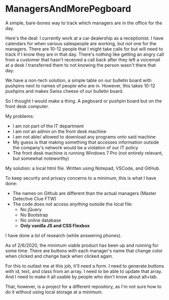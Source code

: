 # ManagersAndMorePegboard
A simple, bare-bones way to track which managers are in the office for the day.

Here's the deal: I currently work at a car dealership as a receptionist. I have calendars for when various salespeople are working, but *not* one for the managers. There are 10-12 people that I might take calls for but will need to track if I know they are in that day. There's nothing like getting an angry call from a customer that hasn't received a call back after they left a voicemail at a desk I transferred them to not knowing the person wasn't there that day.

We have a non-tech solution, a simple table on our bulletin board with pushpins next to names of people who are in. However, this takes 10-12 pushpins and makes Swiss cheese of our bulletin board. 

So I thought I would make a thing. A pegboard or pushpin board but on the front desk computer.

My problems:
- I am not part of the IT department
- I am not an admin on the front desk machine 
- I am not able/ allowed to download any programs onto said machine
- My guess is that making something that accesses information outside the company's network would be a violation of our IT policy
- The front desk machine is running Windows 7 Pro (not entirely relevant, but somewhat noteworthy)

My solution: a local html file. Written using Notepad, VSCode, and GitHub.

To keep security and privacy concerns to a minimum, this is what I have done:
- The names on Github are different than the actual managers (Master Detective Clue FTW)
- The code does not access *anything* outside the local file:
  - No jQuery
  - No Bootstrap
  - No online database
  - **Only vanilla JS and CSS Flexbox** 

I have done a *lot* of research (while answering phones).

As of 2/6/2020, the minimum viable product has been up and running for some time: There are buttons with each manager's name that change color when clicked and change back when clicked again.

For this to outlast me at this job, it'll need a form. I need to generate buttons with id, text, and class from an array. I need to be able to update that array. And I need to make it all usable by people who don't know about alt+tab.

That, however, is a project for a different repository, as I'm not sure how to do it without using local storage at a minimum.

